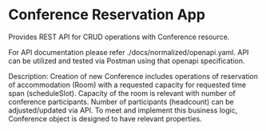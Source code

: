 # Conference Reservation App

Provides REST API for CRUD operations with Conference resource.

For API documentation please refer ./docs/normalized/openapi.yaml.
API can be utilized and tested via Postman using that openapi specification.

Description: Creation of new Conference includes operations of reservation of accommodation (Room) with
a requested capacity for requested time span (scheduleSlot).
Capacity of the room is relevant with number of conference participants.
Number of participants (headcount) can be adjusted/updated via API.
To meet and implement this business logic, Conference object is designed to have relevant
properties.


